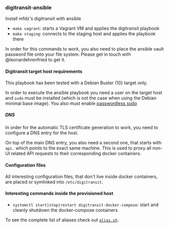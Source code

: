 ### digitransit-ansible

Install mfdz's digitransit with ansible

- `make vagrant`: starts a Vagrant VM and applies the digitransit playbook
- `make staging`: connects to the staging host and applies the playbook there

In order for this commands to work, you also need to place the ansible vault
password file onto your file system. Please get in touch with @leonardehrenfried
to get it.

#### Digitransit target host requirements

This playbook has been tested with a Debian Buster (10) target only.

In order to execute the ansible playbook you need a user on the target host and `sudo`
must be installed (which is not the case when using the Debian minimal base image).
You also must enable [passwordless sudo](https://serverfault.com/questions/160581/how-to-setup-passwordless-sudo-on-linux)

##### DNS

In order for the automatic TLS certificate generation to work, you need to 
configure a DNS entry for the host.

On top of the main DNS entry, you also need a second one, that starts with
`api.` which points to the exact same machine. This is used to proxy all 
non-UI related API requests to their corresponding docker containers.

#### Configuration files

All interesting configuration files, that don't live inside docker containers,
are placed or symlinked into `/etc/digitransit`.

#### Interesting commands inside the provisioned host

- `systemctl start|stop|restart digitransit-docker-compose`: start and cleanly shutdown the docker-compose containers

To see the complete list of aliases check out [`alias.sh`](roles/base/templates/alias.sh).


